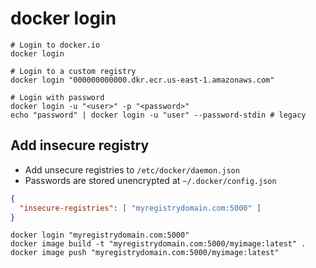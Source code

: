 # docker login

```shell
# Login to docker.io
docker login

# Login to a custom registry
docker login "000000000000.dkr.ecr.us-east-1.amazonaws.com"

# Login with password
docker login -u "<user>" -p "<password>"
echo "password" | docker login -u "user" --password-stdin # legacy
```

## Add insecure registry

- Add unsecure registries to `/etc/docker/daemon.json`
- Passwords are stored unencrypted at `~/.docker/config.json`

```json
{
  "insecure-registries": [ "myregistrydomain.com:5000" ]
}
```

```shell
docker login "myregistrydomain.com:5000"
docker image build -t "myregistrydomain.com:5000/myimage:latest" .
docker image push "myregistrydomain.com:5000/myimage:latest"
```
